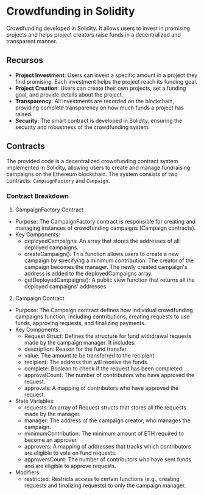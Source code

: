 # Crowdfunding in Solidity

Crowdfunding developed in Solidity. It allows users to invest in promising projects and helps project creators raise funds in a decentralized and transparent manner.

## Recursos

- **Project Investment**: Users can invest a specific amount in a project they find promising. Each investment helps the project reach its funding goal.
- **Project Creation**: Users can create their own projects, set a funding goal, and provide details about the project.
- **Transparency**: All investments are recorded on the blockchain, providing complete transparency on how much funds a project has raised.
- **Security**: The smart contract is developed in Solidity, ensuring the security and robustness of the crowdfunding system.

## Contracts

The provided code is a decentralized crowdfunding contract system implemented in Solidity, allowing users to create and manage fundraising campaigns on the Ethereum blockchain. The system consists of two contracts: `CampaignFactory` and `Campaign`.

### Contract Breakdown
1. CampaignFactory Contract
- Purpose: The CampaignFactory contract is responsible for creating and managing instances of crowdfunding campaigns (Campaign contracts).
- Key Components:
  - deployedCampaigns: An array that stores the addresses of all deployed campaigns.
  - createCampaign(): This function allows users to create a new campaign by specifying a minimum contribution. The creator of the campaign becomes the manager. The newly created campaign's address is added to the deployedCampaigns array.
  - getDeployedCampaigns(): A public view function that returns all the deployed campaigns' addresses.

2. Campaign Contract
- Purpose: The Campaign contract defines how individual crowdfunding campaigns function, including contributions, creating requests to use funds, approving requests, and finalizing payments.
- Key Components:
  - Request Struct: Defines the structure for fund withdrawal requests made by the campaign manager. It includes:
  - description: Reason for the fund transfer.
  - value: The amount to be transferred to the recipient.
  - recipient: The address that will receive the funds.
  - complete: Boolean to check if the request has been completed.
  - approvalCount: The number of contributors who have approved the request.
  - approvals: A mapping of contributors who have approved the request.
- State Variables:
  - requests: An array of Request structs that stores all the requests made by the manager.
  - manager: The address of the campaign creator, who manages the campaign.
  - minimumContribution: The minimum amount of ETH required to become an approver.
  - approvers: A mapping of addresses that tracks which contributors are eligible to vote on fund requests.
  - approversCount: The number of contributors who have sent funds and are eligible to approve requests.
- Modifiers:
  - restricted: Restricts access to certain functions (e.g., creating requests and finalizing requests) to only the campaign manager.
